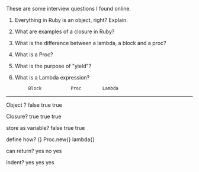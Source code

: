 These are some interview questions I found online.

1. Everything in Ruby is an object, right? Explain.

2. What are examples of a closure in Ruby?

3. What is the difference between a lambda, a block and a proc? 

4. What is a Proc?

5. What is the purpose of "yield"?

6. What is a Lambda expression?



			Block         	Proc        Lambda
_________________________________________________

Object ?	false			true		true

Closure?	true			true		true

store as
variable?	false			true		true

define how?	{}				Proc.new{}	lambda{}

can return?	yes				no          yes

indent?		yes				yes			yes






